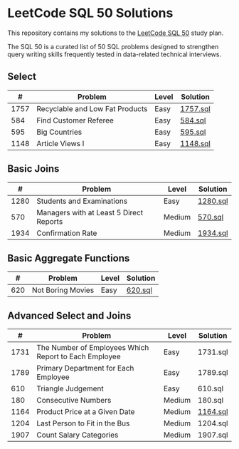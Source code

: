 # LeetCode SQL 50 Solutions

This repository contains my solutions to the [LeetCode SQL 50](https://leetcode.com/studyplan/top-sql-50/) study
plan.

The SQL 50 is a curated list of 50 SQL problems designed to strengthen query writing skills frequently tested in
data-related technical interviews.

## Select

| #    | Problem                         | Level | Solution             |
|------|---------------------------------|-------|----------------------|
| 1757 | Recyclable and Low Fat Products | Easy  | [1757.sql](1757.sql) |
| 584  | Find Customer Referee           | Easy  | [584.sql](584.sql)   |
| 595  | Big Countries                   | Easy  | [595.sql](595.sql)   |
| 1148 | Article Views I                 | Easy  | [1148.sql](1148.sql) |

## Basic Joins

| #    | Problem                                 | Level  | Solution             |
|------|-----------------------------------------|--------|----------------------|
| 1280 | Students and Examinations               | Easy   | [1280.sql](1280.sql) |
| 570  | Managers with at Least 5 Direct Reports | Medium | [570.sql](570.sql)   |
| 1934 | Confirmation Rate                       | Medium | [1934.sql](1934.sql) |

## Basic Aggregate Functions

| #   | Problem           | Level | Solution           |
|-----|-------------------|-------|--------------------|
| 620 | Not Boring Movies | Easy  | [620.sql](620.sql) |

## Advanced Select and Joins

| #    | Problem                                               | Level  | Solution             |
|------|-------------------------------------------------------|--------|----------------------|
| 1731 | The Number of Employees Which Report to Each Employee | Easy   | 1731.sql             |
| 1789 | Primary Department for Each Employee                  | Easy   | 1789.sql             |
| 610  | Triangle Judgement                                    | Easy   | 610.sql              |
| 180  | Consecutive Numbers                                   | Medium | 180.sql              |
| 1164 | Product Price at a Given Date                         | Medium | [1164.sql](1164.sql) |
| 1204 | Last Person to Fit in the Bus                         | Medium | 1204.sql             |
| 1907 | Count Salary Categories                               | Medium | 1907.sql             |